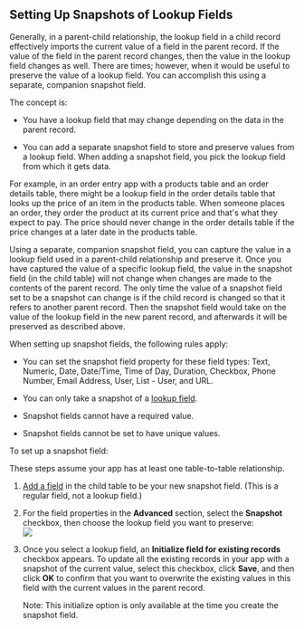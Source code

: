 ## Setting Up Snapshots of Lookup Fields

Generally, in a parent-child relationship, the lookup field in a child record effectively imports the current value of a field in the parent record. If the value of the field in the parent record changes, then the value in the lookup field changes as well. There are times; however, when it would be useful to preserve the value of a lookup field. You can accomplish this using a separate, companion snapshot field.

The concept is:

-   You have a lookup field that may change depending on the data in the parent record.
    
-   You can add a separate snapshot field to store and preserve values from a lookup field. When adding a snapshot field, you pick the lookup field from which it gets data.
    

For example, in an order entry app with a products table and an order details table, there might be a lookup field in the order details table that looks up the price of an item in the products table. When someone places an order, they order the product at its current price and that's what they expect to pay. The price should never change in the order details table if the price changes at a later date in the products table.

Using a separate, companion snapshot field, you can capture the value in a lookup field used in a parent-child relationship and preserve it. Once you have captured the value of a specific lookup field, the value in the snapshot field (in the child table) will not change when changes are made to the contents of the parent record. The only time the value of a snapshot field set to be a snapshot can change is if the child record is changed so that it refers to another parent record. Then the snapshot field would take on the value of the lookup field in the new parent record, and afterwards it will be preserved as described above.

When setting up snapshot fields, the following rules apply:

-   You can set the snapshot field property for these field types: Text, Numeric, Date, Date/Time, Time of Day, Duration, Checkbox, Phone Number, Email Address, User, List - User, and URL.
    
-   You can only take a snapshot of a [lookup field](https://helpv2.quickbase.com/hc/en-us/articles/4570275339156-Creating-lookup-fields-).
    
-   Snapshot fields cannot have a required value.
    
-   Snapshot fields cannot be set to have unique values.
    

To set up a snapshot field:

These steps assume your app has at least one table-to-table relationship.

1.  [Add a field](https://helpv2.quickbase.com/hc/en-us/articles/4570374838292-Adding-new-fields-) in the child table to be your new snapshot field. (This is a regular field, not a lookup field.)
    
2.  For the field properties in the **Advanced** section, select the **Snapshot** checkbox, then choose the lookup field you want to preserve:  
    ![](https://helpv2.quickbase.com/hc/article_attachments/4572886345364/snapshot-field.png)
    
3.  Once you select a lookup field, an **Initialize field for existing records** checkbox appears. To update all the existing records in your app with a snapshot of the current value, select this checkbox, click **Save**, and then click **OK** to confirm that you want to overwrite the existing values in this field with the current values in the parent record.
    
    Note: This initialize option is only available at the time you create the snapshot field.